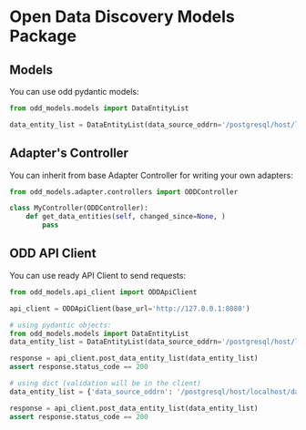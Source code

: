 # Open Data Discovery Models Package

## Models
You can use odd pydantic models:
```python
from odd_models.models import DataEntityList

data_entity_list = DataEntityList(data_source_oddrn='/postgresql/host/localhost/databases/opendatadiscovery', items=[])
```

## Adapter's Controller
You can inherit from base Adapter Controller for writing your own adapters:
```python
from odd_models.adapter.controllers import ODDController

class MyController(ODDController):
    def get_data_entities(self, changed_since=None, )
        pass
```

## ODD API Client
You can use ready API Client to send requests:
```python
from odd_models.api_client import ODDApiClient

api_client = ODDApiClient(base_url='http://127.0.0.1:8080')

# using pydantic objects:
from odd_models.models import DataEntityList
data_entity_list = DataEntityList(data_source_oddrn='/postgresql/host/localhost/databases/opendatadiscovery', items=[])

response = api_client.post_data_entity_list(data_entity_list)
assert response.status_code == 200

# using dict (validation will be in the client)
data_entity_list = {'data_source_oddrn': '/postgresql/host/localhost/databases/opendatadiscovery', 'items': []}

response = api_client.post_data_entity_list(data_entity_list)
assert response.status_code == 200
```